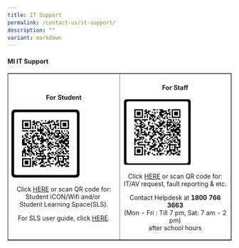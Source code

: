 ```yaml
---
title: IT Support
permalink: /contact-us/it-support/
description: ""
variant: markdown
---
```

<h4><strong>MI IT Support</strong></h4>
<table style="border-collapse: collapse; width: 100%;" border="1">
<tbody>
<tr>
<td style="width: 50%;">
<h4 style="text-align: center;"><strong>For Student</strong></h4>
<a href="https://go.gov.sg/itsupport"><img style="width: 65%;" src="/images/stu.jpg"></a>
<p style="text-align: center;">Click&nbsp;<a href="https://go.gov.sg/itsupport" rel="noopener">HERE</a>&nbsp;or scan QR code for: <br>Student iCON/Wifi and/or&nbsp;<br>Student Learning Space(SLS).</p>
<p style="text-align: center;">For SLS user guide, click&nbsp;<a href="https://static.learning.moe.edu.sg/UserGuide/login-troubleshooting.html" rel="noopener">HERE</a>.</p>
</td>
<td style="width: 50%;">
<h4 style="text-align: center;"><strong>For Staff</strong></h4>
<a href="https://docs.google.com/forms/d/e/1FAIpQLSf2E0QQujzmUE6OwZ1p_JRDHzxjBXmHZJRkWntJg7pVmTAspA/formrestricted"><img style="width: 65%;" src="/images/sta.jpg"></a>
<p style="text-align: center;">Click&nbsp;<a href="http://bit.ly/2yyogkT" rel="noopener">HERE</a>&nbsp;or scan QR code for: <br>IT/AV request, fault reporting &amp; etc.</p>
<p style="text-align: center;">Contact Helpdesk at&nbsp;<strong>1800 766 3663<br></strong>(Mon - Fri : Till 7 pm, Sat: 7 am - 2 pm) <br>after school hours</p>
</td>
</tr>
</tbody>
</table>
